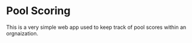 Pool Scoring
============

This is a very simple web app used to keep track of pool scores within an orgnaization.